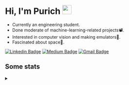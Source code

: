 <h1 align="left">Hi, I'm Purich
<img src="https://media.giphy.com/media/hvRJCLFzcasrR4ia7z/giphy.gif" width="30px"/></h1>

* Currently an engineering student.
* Done moderate of machine-learning-related projects:film_projector:.
* Interested in computer vision and making emulators:space_invader:.
* Fascinated about space:milky_way:.

[![Linkedin Badge](https://img.shields.io/badge/-Purich-blue?style=flat-square&logo=Linkedin&logoColor=white&link=https://www.linkedin.com/in/purich-siritip-16b3b3255/)](https://www.linkedin.com/in/purich-siritip-16b3b3255) [![Medium Badge](https://img.shields.io/badge/-@purich-gray?style=flat-square&labelColor=000000&logo=Medium&link=https://medium.com/@phuritsiritip)](https://medium.com/@phuritsiritip)
[![Gmail Badge](https://img.shields.io/badge/-mark.phurit@gmail.com-c14438?style=flat-square&logo=Gmail&logoColor=white&link=mailto:mark.phurit@gmail.com)](mailto:mark.phurit@gmail.com)

## Some stats

<details>
  <summary></summary>
  
  <!--START_SECTION:waka-->
**I'm an Early 🐤** 

```text
🌞 Morning                208 commits         ████████░░░░░░░░░░░░░░░░░   30.81 % 
🌆 Daytime                207 commits         ████████░░░░░░░░░░░░░░░░░   30.67 % 
🌃 Evening                215 commits         ████████░░░░░░░░░░░░░░░░░   31.85 % 
🌙 Night                  45 commits          ██░░░░░░░░░░░░░░░░░░░░░░░   06.67 % 
```


📊 **This Week I Spent My Time On** 

```text
💬 Programming Languages: 
No Activity Tracked This Week

🐱‍💻 Projects: 
No Activity Tracked This Week
```


<!--END_SECTION:waka-->

  <!--START_SECTION:waka-simple-->

```text
From: 19 January 2023 - To: 27 April 2023

Total Time: 36 hrs 20 mins

Python       32 hrs 24 mins  ██████████████████████▒░░   89.18 %
C++          1 hr 42 mins    █▒░░░░░░░░░░░░░░░░░░░░░░░   04.71 %
YAML         50 mins         ▓░░░░░░░░░░░░░░░░░░░░░░░░   02.32 %
Markdown     32 mins         ▒░░░░░░░░░░░░░░░░░░░░░░░░   01.50 %
Text         11 mins         ░░░░░░░░░░░░░░░░░░░░░░░░░   00.51 %
Git Config   9 mins          ░░░░░░░░░░░░░░░░░░░░░░░░░   00.44 %
```

<!--END_SECTION:waka-simple-->

  <!--![Anurag's GitHub stats](https://github-readme-stats.vercel.app/api?username=vikimark&show_icons=true&theme=gruvbox_light)-->
  
</details>

<!--
**vikimark/vikimark** is a ✨ _special_ ✨ repository because its `README.md` (this file) appears on your GitHub profile.

Here are some ideas to get you started:

- 🔭 I’m currently working on ...
- 🌱 I’m currently learning ...
- 👯 I’m looking to collaborate on ...
- 🤔 I’m looking for help with ...
- 💬 Ask me about ...
- 📫 How to reach me: ...
- 😄 Pronouns: ...
- ⚡ Fun fact: ...
-->
